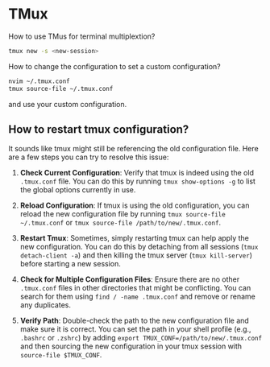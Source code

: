 # TMux

How to use TMus for terminal multiplextion?
```bash
tmux new -s <new-session>
```

How to change the configuration to set a custom configuration?
```bash
nvim ~/.tmux.conf
tmux source-file ~/.tmux.conf
```
and use your custom configuration.

## How to restart tmux configuration?

It sounds like tmux might still be referencing the old configuration file. Here are a few steps you can try to resolve this issue:

1. **Check Current Configuration**: Verify that tmux is indeed using the old `.tmux.conf` file. You can do this by running `tmux show-options -g` to list the global options currently in use.

2. **Reload Configuration**: If tmux is using the old configuration, you can reload the new configuration file by running `tmux source-file ~/.tmux.conf` or `tmux source-file /path/to/new/.tmux.conf`.

3. **Restart Tmux**: Sometimes, simply restarting tmux can help apply the new configuration. You can do this by detaching from all sessions (`tmux detach-client -a`) and then killing the tmux server (`tmux kill-server`) before starting a new session.

4. **Check for Multiple Configuration Files**: Ensure there are no other `.tmux.conf` files in other directories that might be conflicting. You can search for them using `find / -name .tmux.conf` and remove or rename any duplicates.

5. **Verify Path**: Double-check the path to the new configuration file and make sure it is correct. You can set the path in your shell profile (e.g., `.bashrc` or `.zshrc`) by adding `export TMUX_CONF=/path/to/new/.tmux.conf` and then sourcing the new configuration in your tmux session with `source-file $TMUX_CONF`.
